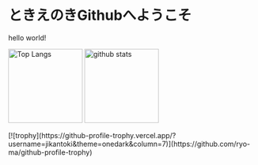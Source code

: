 # ときえのきGithubへようこそ
hello world!  
<p align="left"> 
  <img alt="Top Langs" height="150px" src="https://github-readme-stats.vercel.app/api/top-langs/?username=jikantoki&layout=compact&show_icons=true&theme=onedark" />
  <img alt="github stats" height="150px" src="https://github-readme-stats.vercel.app/api?username=jikantoki&theme=onedark&show_icons=ture" />
</p>
[![trophy](https://github-profile-trophy.vercel.app/?username=jikantoki&theme=onedark&column=7)](https://github.com/ryo-ma/github-profile-trophy)
